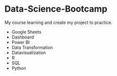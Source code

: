 # Data-Science-Bootcamp

My course learning and create my project to practice.

- Google Sheets
- Dashboard
- Power BI
- Data Transformation
- Datavisualization
- R
- SQL
- Python
